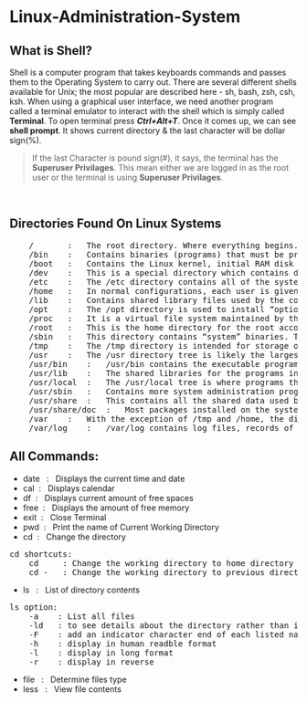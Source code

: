 # Linux-Administration-System

## What is Shell?

Shell is a computer program that takes keyboards commands and passes them to the Operating System to carry out. There are several different shells available for Unix; the most popular are described here - sh, bash, zsh, csh, ksh. When using a graphical user interface, we need another program called a terminal emulator to interact with the shell which is simply called **Terminal**. To open terminal press ___Ctrl+Alt+T___. Once it comes up, we can see **shell prompt**. It shows current directory & the last character will be dollar sign(%).

> If the last Character is pound sign(#), it says, the terminal has the **Superuser Privilages**. This mean either we are logged in as the root user or the terminal is using **Superuser Privilages**.

<br>

## Directories Found On Linux Systems

<pre>
    /       :   The root directory. Where everything begins.
    /bin    :   Contains binaries (programs) that must be present for the system to boot and run.
    /boot   :   Contains the Linux kernel, initial RAM disk image and the boot loader.
    /dev    :   This is a special directory which contains device nodes. Here is where  the kernel maintains a list of all the devices it understands.
    /etc    :   The /etc directory contains all of the system-wide configuration files. It also contains a collection of shell scripts which start each of the system services at boot time. Everything in this directory should be readable text.
    /home   :   In normal configurations, each user is given a directory in /home.
    /lib    :   Contains shared library files used by the core system programs.
    /opt    :   The /opt directory is used to install “optional” software.
    /proc   :   It is a virtual file system maintained by the Linux kernel. The “files it contains are peepholes into the kernel itself. The files are readable and will give you a picture of how the kernel sees your computer.
    /root   :   This is the home directory for the root account.
    /sbin   :   This directory contains “system” binaries. These are programs that perform vital system tasks that are generally reserved for the superuser.
    /tmp    :   The /tmp directory is intended for storage of temporary, transient files created by various programs.
    /usr    :   The /usr directory tree is likely the largest one on a Linux system. It contains all the programs and support files used by regular users.
    /usr/bin    :   /usr/bin contains the executable programs installed by your Linux distribution.
    /usr/lib    :   The shared libraries for the programs in /usr/bin.
    /usr/local  :   The /usr/local tree is where programs that are not included with your distribution but are intended for systemwide use are installed. Programs compiled from source code are normally installed in /usr/local/bin.
    /usr/sbin   :   Contains more system administration programs.
    /usr/share  :   This contains all the shared data used by programs in /usr/bin. This includes things like default configuration files,icons,screen backgrounds,sound files, etc.
    /usr/share/doc  :   Most packages installed on the system will include some kind of documentation. Here, we will find documentation files organized by package.
    /var    :   With the exception of /tmp and /home, the directories we have looked at so far remain relatively static, that is, their contents don't change. The /var directory tree is where data that is likely to change is stored. Various databases, spool files, user mail, etc. are located here.
    /var/log    :   /var/log contains log files, records of various system activity. These are very important and should be monitored from time to time. The most useful one is /var/log/messages. Note that for security reasons on some systems, you must be the superuser to view log files.
</pre>

## All Commands:
- date &nbsp; : &nbsp; Displays the current time and date
- cal&nbsp; : &nbsp; Displays calendar
- df&nbsp; : &nbsp; Displays current amount of free spaces
- free&nbsp; : &nbsp; Displays the amount of free memory
- exit&nbsp; : &nbsp; Close Terminal
- pwd&nbsp; : &nbsp; Print the name of Current Working Directory
- cd&nbsp; : &nbsp; Change the directory

<pre>
cd shortcuts:
    cd     : Change the working directory to home directory
    cd -   : Change the working directory to previous directory
</pre>

- ls &nbsp; : &nbsp; List of directory contents

<pre>
ls option:
    -a    : List all files
    -ld   : to see details about the directory rather than its contents
    -F    : add an indicator character end of each listed name
    -h    : display in human readble format
    -l    : display in long format
    -r    : display in reverse
</pre>

- file &nbsp; : &nbsp;  Determine files type
- less &nbsp; : &nbsp; View file contents
